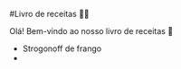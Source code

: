 #Livro de receitas :woman_cook:

Olá! Bem-vindo ao nosso livro de receitas :book:

- Strogonoff de frango
- 
